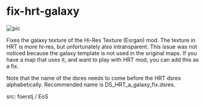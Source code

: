 # fix-hrt-galaxy

![pic](pic.jpg)

Fixes the galaxy texture of the Hi-Res Texture (Esrgan) mod. The texture in HRT is more hi-res, but unfortunately also intransparent. This issue was not noticed because the galaxy template is not used in the original maps. If you have a map that uses it, and want to play with HRT mod, you can add this as a fix.

Note that the name of the dsres needs to come before the HRT dsres alphabetically. Recommended name is DS_HRT_a_galaxy_fix.dsres.

src: foerstj / EoS

